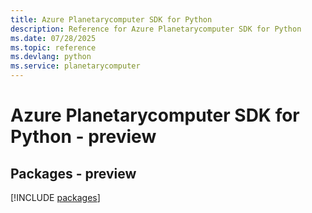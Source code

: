 ```yaml
---
title: Azure Planetarycomputer SDK for Python
description: Reference for Azure Planetarycomputer SDK for Python
ms.date: 07/28/2025
ms.topic: reference
ms.devlang: python
ms.service: planetarycomputer
---
```

# Azure Planetarycomputer SDK for Python - preview
## Packages - preview
[!INCLUDE [packages](planetarycomputer-index.md)]